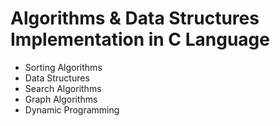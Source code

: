# Algorithms & Data Structures</br>Implementation in C Language
- Sorting Algorithms
- Data Structures
- Search Algorithms
- Graph Algorithms
- Dynamic Programming
